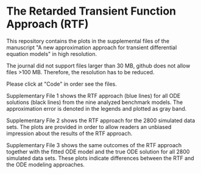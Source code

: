 # The Retarded Transient Function Approach (RTF)

This repository contains the plots in the supplemental files of the manuscript "A new approximation approach for transient differential equation models" in high resolution.

The journal did not support files larger than 30 MB, github does not allow files >100 MB. Therefore, the resolution has to be reduced.

Please click at "Code" in order see the files.

Supplementary File 1 shows the RTF approach (blue lines) for all ODE solutions (black lines) from the nine analyzed benchmark models.
The approximation error is denoted in the legends and plotted as gray band.

Supplementary File 2 shows the RTF approach for the 2800 simulated data sets.
The plots are provided in order to allow readers an unbiased impression about the results of the RTF approach.

Supplementary File 3 shows the same outcomes of the RTF approach together with the fitted ODE model and the true ODE solution for all 2800 simulated data sets. These plots indicate differences between the RTF and the ODE modeling approaches.
